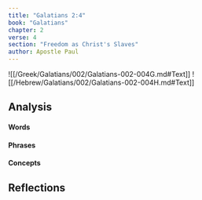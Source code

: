 ```yaml
---
title: "Galatians 2:4"
book: "Galatians"
chapter: 2
verse: 4
section: "Freedom as Christ's Slaves"
author: Apostle Paul
---
```

![[/Greek/Galatians/002/Galatians-002-004G.md#Text]]
![[/Hebrew/Galatians/002/Galatians-002-004H.md#Text]]

## Analysis

#### Words

#### Phrases

#### Concepts

## Reflections
